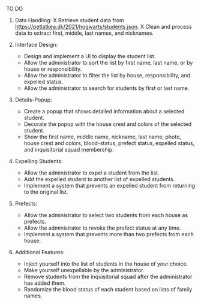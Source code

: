 TO DO

1. Data Handling:
   X Retrieve student data from https://petlatkea.dk/2021/hogwarts/students.json.
   X Clean and process data to extract first, middle, last names, and nicknames.

2. Interface Design:

   - Design and implement a UI to display the student list.
   - Allow the administrator to sort the list by first name, last name, or by house or responsibility.
   - Allow the administrator to filter the list by house, responsibility, and expelled status.
   - Allow the administrator to search for students by first or last name.

3. Details-Popup:

   - Create a popup that shows detailed information about a selected student.
   - Decorate the popup with the house crest and colors of the selected student.
   - Show the first name, middle name, nickname, last name, photo, house crest and colors, blood-status, prefect status, expelled status, and inquisitorial squad membership.

4. Expelling Students:

   - Allow the administrator to expel a student from the list.
   - Add the expelled student to another list of expelled students.
   - Implement a system that prevents an expelled student from returning to the original list.

5. Prefects:

   - Allow the administrator to select two students from each house as prefects.
   - Allow the administrator to revoke the prefect status at any time.
   - Implement a system that prevents more than two prefects from each house.

6. Additional Features:

   - Inject yourself into the list of students in the house of your choice.
   - Make yourself unexpellable by the administrator.
   - Remove students from the inquisitorial squad after the administrator has added them.
   - Randomize the blood status of each student based on lists of family names.
